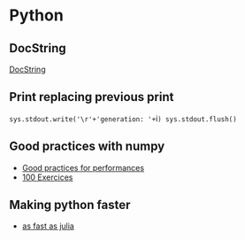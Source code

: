 # Python
## DocString
[DocString](http://thomas-cokelaer.info/tutorials/sphinx/docstring_python.html)

## Print replacing previous print
`sys.stdout.write('\r'+'generation: '+`i`)
 sys.stdout.flush()`

## Good practices with numpy
+ [Good practices for performances](http://ipython-books.github.io/featured-01/)
+ [100 Exercices](http://www.labri.fr/perso/nrougier/teaching/numpy.100/index.html)

## Making python faster
+ [as fast as julia](https://www.ibm.com/developerworks/community/blogs/jfp/entry/Python_Meets_Julia_Micro_Performance?lang=en)